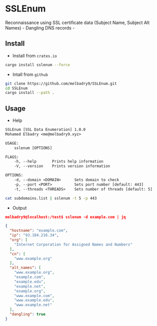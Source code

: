 # SSLEnum

Reconnaissance using SSL certificate data (Subject Name, Subject Alt Names) - Dangling DNS records -

## Install

- Install from `crates.io`
```bash
cargo install sslenum --force 
```

- Intall from `github`
```bash
git clone https://github.com/melbadry9/SSLEnum.git
cd SSLEnum
cargo install --path .
```

## Usage

- Help

```txt
SSLEnum [SSL Data Enumeration] 1.0.0
Mohamed Elbadry <me@melbadry9.xyz>

USAGE:
    sslenum [OPTIONS]

FLAGS:
    -h, --help       Prints help information
    -V, --version    Prints version information

OPTIONS:
    -d, --domain <DOMAIN>      Sets domain to check
    -p, --port <PORT>          Sets port number [default: 443]    
    -t, --threads <THREADS>    Sets number of threads [default: 5]
  ```

```bash
cat subdomains.list | sslenum -t 5 -p 443
````

- Output

```json
melbadry9@localhost:/test$ sslenum -d example.com | jq

{
  "hostname": "example.com",
  "ip": "93.184.216.34",
  "org": [
    "Internet Corporation for Assigned Names and Numbers"
  ],
  "cn": [
    "www.example.org"
  ],
  "alt_names": [
    "www.example.org",
    "example.com",
    "example.edu",
    "example.net",
    "example.org",
    "www.example.com",
    "www.example.edu",
    "www.example.net"
  ],
  "dangling": true
}
```
